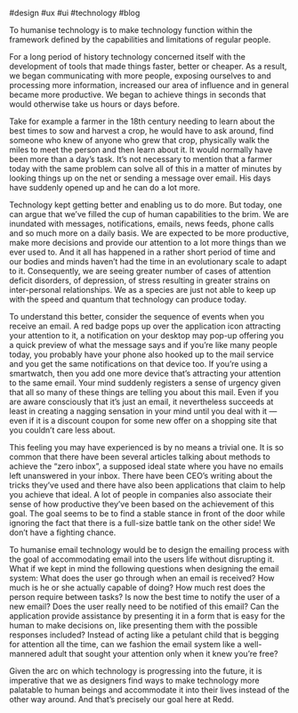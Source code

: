#design #ux #ui #technology #blog 

To humanise technology is to make technology function within the framework defined by the capabilities and limitations of regular people. 

For a long period of history technology concerned itself with the development of tools that made things faster, better or cheaper. As a result, we began communicating with more people, exposing ourselves to and processing more information, increased our area of influence and in general became more productive. We began to achieve things in seconds that would otherwise take us hours or days before. 

Take for example a farmer in the 18th century needing to learn about the best times to sow and harvest a crop, he would have to ask around, find someone who knew of anyone who grew that crop, physically walk the miles to meet the person and then learn about it. It would normally have been more than a day’s task. It’s not necessary to mention that a farmer today with the same problem can solve all of this in a matter of minutes by looking things up on the net or sending a message over email. His days have suddenly opened up and he can do a lot more.

Technology kept getting better and enabling us to do more. But today, one can argue that we’ve filled the cup of human capabilities to the brim. We are inundated with messages, notifications, emails, news feeds, phone calls and so much more on a daily basis. We are expected to be more productive, make more decisions and provide our attention to a lot more things than we ever used to. And it all has happened in a rather short period of time and our bodies and minds haven’t had the time in an evolutionary scale to adapt to it. Consequently, we are seeing greater number of cases of attention deficit disorders, of depression, of stress resulting in greater strains on inter-personal relationships. We as a species are just not able to keep up with the speed and quantum that technology can produce today. 

To understand this better, consider the sequence of events when you receive an email. A red badge pops up over the application icon attracting your attention to it, a notification on your desktop may pop-up offering you a quick preview of what the message says and if you’re like many people today, you probably have your phone also hooked up to the mail service and you get the same notifications on that device too. If you’re using a smartwatch, then you add one more device that’s attracting your attention to the same email. Your mind suddenly registers a sense of urgency given that all so many of these things are telling you about this mail. Even if you are aware consciously that it’s just an email, it nevertheless succeeds at least in creating a nagging sensation in your mind until you deal with it — even if it is a discount coupon for some new offer on a shopping site that you couldn’t care less about.

This feeling you may have experienced is by no means a trivial one. It is so common that there have been several articles talking about methods to achieve the “zero inbox”, a supposed ideal state where you have no emails left unanswered in your inbox. There have been CEO’s writing about the tricks they’ve used and there have also been applications that claim to help you achieve that ideal. A lot of people in companies also associate their sense of how productive they’ve been based on the achievement of this goal. The goal seems to be to find a stable stance in front of the door while ignoring the fact that there is a full-size battle tank on the other side! We don’t have a fighting chance.

To humanise email technology would be to design the emailing process with the goal of accommodating email into the users life without disrupting it. What if we kept in mind the following questions when designing the email system: What does the user go through when an email is received? How much is he or she actually capable of doing? How much rest does the person require between tasks? Is now the best time to notify the user of a new email? Does the user really need to be notified of this email? Can the application provide assistance by presenting it in a form that is easy for the human to make decisions on, like presenting them with the possible responses included? Instead of acting like a petulant child that is begging for attention all the time, can we fashion the email system like a well-mannered adult that sought your attention only when it knew you’re free?

Given the arc on which technology is progressing into the future, it is imperative that we as designers find ways to make technology more palatable to human beings and accommodate it into their lives instead of the other way around. And that’s precisely our goal here at Redd.